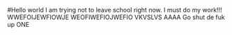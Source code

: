 #Hello world
I am trying not to leave school right now. I must do my work!!!
WWEFOIJEWFIOWJE
WEOFIWEFIOJWEFIO
VKVSLVS
AAAA
Go shut de fuk up
ONE
